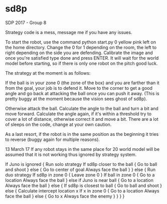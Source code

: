 # sd8p
SDP 2017 - Group 8

Strategy code is a mess, message me if you have any issues.

To start the robot, use the command python start.py 0 yellow pink left on the home directory. Change the 0 for 1 depending on the room, the left to right depending on the side you are defending. Calibrate the image and once you're satisfied type done and press ENTER. It will wait for the world model before starting, so if there is only one robot on the pitch good luck.

The strategy at the moment is as follows:

If the ball is in your zone 0 (the zone of the box) and you are farther than it from the goal, your job is to defend it. Move to the corner to get a good angle and go back at attacking the ball once you can push it away. (This is pretty buggy at the moment because the vision sees ghost of sd8p).

Otherwise attack the ball. Calculate the angle to the ball and turn a bit and move forward. Calculate the angle again, if it's within a threshold try to cover a lot of distance, otherwise correct it and move a bit. There are a lot of sleeps on the code, change at your own caution.

As a last resort, if the robot is in the same position as the beginning it tries to reverse (buggy again for multiple reasons).

13 March 17
If any robot stays in the same place for 20 world model will be assumed that it is not working thus ignored by strategy system.

If Juno is ignored {
    Run solo strategy
    If sd8p closer to the ball {
        Go to ball and shoot
    } else {
        Go to center of goal
        Always face the ball
    }
} else {
    Run duo strategy
    If sd8p in zone 0 {
        Leave zone 0
    }
    If ball in zone 0 {
        Go to a location
        Always face the ball
    } else if Juno is near ball {
        Go to a location
        Always face the ball
    } else {
        If sd8p is closest to ball {
            Go to ball and shoot
        } else {
            Calculate intercept location x
            If x in zone 0 {
                Go to a location
                Always face the ball
            } else {
                Go to x
                Always face the enemy
            }
        }
    }
}


